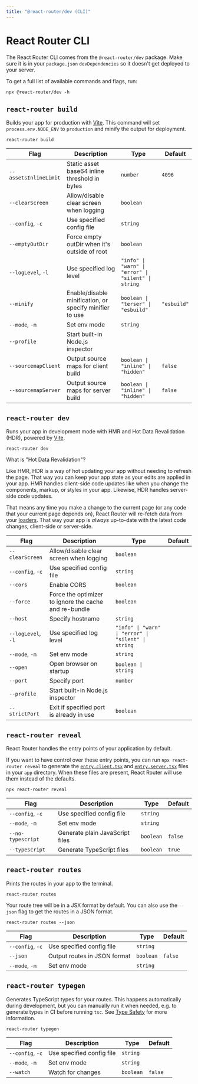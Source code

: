 ```yaml
---
title: "@react-router/dev (CLI)"
---
```


# React Router CLI

The React Router CLI comes from the `@react-router/dev` package. Make sure it is in your `package.json` `devDependencies` so it doesn't get deployed to your server.

To get a full list of available commands and flags, run:

```shellscript nonumber
npx @react-router/dev -h
```

## `react-router build`

Builds your app for production with [Vite][vite]. This command will set `process.env.NODE_ENV` to `production` and minify the output for deployment.

```shellscript nonumber
react-router build
```

| Flag                  | Description                                             | Type                                                | Default     |
| --------------------- | ------------------------------------------------------- | --------------------------------------------------- | ----------- |
| `--assetsInlineLimit` | Static asset base64 inline threshold in bytes           | `number`                                            | `4096`      |
| `--clearScreen`       | Allow/disable clear screen when logging                 | `boolean`                                           |             |
| `--config`, `-c`      | Use specified config file                               | `string`                                            |             |
| `--emptyOutDir`       | Force empty outDir when it's outside of root            | `boolean`                                           |             |
| `--logLevel`, `-l`    | Use specified log level                                 | `"info" \| "warn" \| "error" \| "silent" \| string` |             |
| `--minify`            | Enable/disable minification, or specify minifier to use | `boolean \| "terser" \| "esbuild"`                  | `"esbuild"` |
| `--mode`, `-m`        | Set env mode                                            | `string`                                            |             |
| `--profile`           | Start built-in Node.js inspector                        |                                                     |             |
| `--sourcemapClient`   | Output source maps for client build                     | `boolean \| "inline" \| "hidden"`                   | `false`     |
| `--sourcemapServer`   | Output source maps for server build                     | `boolean \| "inline" \| "hidden"`                   | `false`     |

## `react-router dev`

Runs your app in development mode with HMR and Hot Data Revalidation (HDR), powered by [Vite][vite].

```shellscript nonumber
react-router dev
```

<docs-info>

What is "Hot Data Revalidation"?

Like HMR, HDR is a way of hot updating your app without needing to refresh the page.
That way you can keep your app state as your edits are applied in your app.
HMR handles client-side code updates like when you change the components, markup, or styles in your app.
Likewise, HDR handles server-side code updates.

That means any time you make a change to the current page (or any code that your current page depends on), React Router will re-fetch data from your [loaders][loaders].
That way your app is _always_ up-to-date with the latest code changes, client-side or server-side.

</docs-info>

| Flag               | Description                                           | Type                                                | Default |
| ------------------ | ----------------------------------------------------- | --------------------------------------------------- | ------- |
| `--clearScreen`    | Allow/disable clear screen when logging               | `boolean`                                           |         |
| `--config`, `-c`   | Use specified config file                             | `string`                                            |         |
| `--cors`           | Enable CORS                                           | `boolean`                                           |         |
| `--force`          | Force the optimizer to ignore the cache and re-bundle | `boolean`                                           |         |
| `--host`           | Specify hostname                                      | `string`                                            |         |
| `--logLevel`, `-l` | Use specified log level                               | `"info" \| "warn" \| "error" \| "silent" \| string` |         |
| `--mode`, `-m`     | Set env mode                                          | `string`                                            |         |
| `--open`           | Open browser on startup                               | `boolean \| string`                                 |         |
| `--port`           | Specify port                                          | `number`                                            |         |
| `--profile`        | Start built-in Node.js inspector                      |                                                     |         |
| `--strictPort`     | Exit if specified port is already in use              | `boolean`                                           |         |

## `react-router reveal`

React Router handles the entry points of your application by default.

If you want to have control over these entry points, you can run `npx react-router reveal` to generate the [`entry.client.tsx`][entry-client] and [`entry.server.tsx`][entry-server] files in your `app` directory. When these files are present, React Router will use them instead of the defaults.

```shellscript nonumber
npx react-router reveal
```

| Flag              | Description                     | Type      | Default |
| ----------------- | ------------------------------- | --------- | ------- |
| `--config`, `-c`  | Use specified config file       | `string`  |         |
| `--mode`, `-m`    | Set env mode                    | `string`  |         |
| `--no-typescript` | Generate plain JavaScript files | `boolean` | `false` |
| `--typescript`    | Generate TypeScript files       | `boolean` | `true`  |

## `react-router routes`

Prints the routes in your app to the terminal.

```shellscript nonumber
react-router routes
```

Your route tree will be in a JSX format by default. You can also use the `--json` flag to get the routes in a JSON format.

```shellscript nonumber
react-router routes --json
```

| Flag             | Description                  | Type      | Default |
| ---------------- | ---------------------------- | --------- | ------- |
| `--config`, `-c` | Use specified config file    | `string`  |         |
| `--json`         | Output routes in JSON format | `boolean` | `false` |
| `--mode`, `-m`   | Set env mode                 | `string`  |         |

## `react-router typegen`

Generates TypeScript types for your routes. This happens automatically during development, but you can manually run it when needed, e.g. to generate types in CI before running `tsc`.  See [Type Safety][type-safety] for more information.

```shellscript nonumber
react-router typegen
```

| Flag             | Description               | Type      | Default |
| ---------------- | ------------------------- | --------- | ------- |
| `--config`, `-c` | Use specified config file | `string`  |         |
| `--mode`, `-m`   | Set env mode              | `string`  |         |
| `--watch`        | Watch for changes         | `boolean` | `false` |

[loaders]: ../../start/framework/data-loading
[vite]: https://vite.dev
[entry-server]: ../framework-conventions/entry.server.tsx
[entry-client]: ../framework-conventions/entry.client.tsx
[type-safety]: ../../explanation/type-safety
